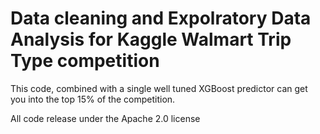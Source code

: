 # Data cleaning and Expolratory Data Analysis for Kaggle Walmart Trip Type competition

This code, combined with a single well tuned XGBoost predictor can get you into
the top 15% of the competition.

All code release under the Apache 2.0 license
